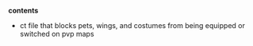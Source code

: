 **contents**

* ct file that blocks pets, wings, and costumes from being equipped or switched on pvp maps
